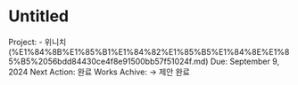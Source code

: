 # Untitled

Project: - 위니치 (%E1%84%8B%E1%85%B1%E1%84%82%E1%85%B5%E1%84%8E%E1%85%B5%2056bdd84430ce4f8e91500bb57f51024f.md)
Due: September 9, 2024
Next Action: 완료
Works Achive: → 제안 완료